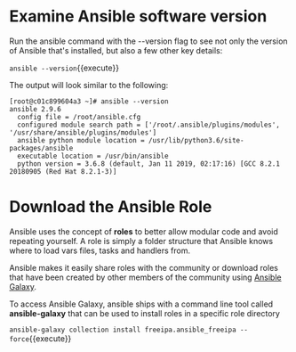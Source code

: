 # Examine Ansible software version

Run the ansible command with the --version flag to see not only the version of Ansible that's installed, but also a few other key details:

`ansible --version`{{execute}}

The output will look similar to the following:

```
[root@c01c899604a3 ~]# ansible --version
ansible 2.9.6
  config file = /root/ansible.cfg
  configured module search path = ['/root/.ansible/plugins/modules', '/usr/share/ansible/plugins/modules']
  ansible python module location = /usr/lib/python3.6/site-packages/ansible
  executable location = /usr/bin/ansible
  python version = 3.6.8 (default, Jan 11 2019, 02:17:16) [GCC 8.2.1 20180905 (Red Hat 8.2.1-3)]
```
# Download the Ansible Role

Ansible uses the concept of **roles** to better allow modular code and avoid repeating yourself. A role is simply a folder structure that Ansible knows where to load vars files, tasks and handlers from. 

Ansible makes it easily share roles with the community or download roles that have been created by other members of the community using [Ansible Galaxy](https://galaxy.ansible.com/). 

To access Ansible Galaxy, ansible ships with a command line tool called **ansible-galaxy** that can be used to install roles in a specific role directory

`ansible-galaxy collection install freeipa.ansible_freeipa --force`{{execute}}
